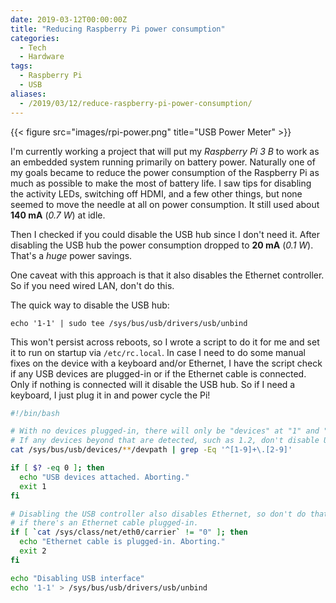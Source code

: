 ```yaml
---
date: 2019-03-12T00:00:00Z
title: "Reducing Raspberry Pi power consumption"
categories:
  - Tech
  - Hardware
tags:
  - Raspberry Pi
  - USB
aliases:
  - /2019/03/12/reduce-raspberry-pi-power-consumption/
---
```


{{< figure src="images/rpi-power.png" title="USB Power Meter" >}}

<!--more-->

I'm currently working a project that will put my _Raspberry Pi 3 B_ to work as an
embedded system running primarily on battery power. Naturally one of my goals
became to reduce the power consumption of the Raspberry Pi as much as possible
to make the most of battery life. I saw tips for disabling the activity LEDs,
switching off HDMI, and a few other things, but none seemed to move the needle
at all on power consumption. It still used about **140 mA** (*0.7 W*) at idle.

Then I checked if you could disable the USB hub since I don't need it.
After disabling the USB hub the power consumption dropped to **20 mA** (*0.1 W*).
That's a *huge* power savings.

One caveat with this approach is that it also disables the Ethernet controller.
So if you need wired LAN, don't do this.

The quick way to disable the USB hub:

```shell
echo '1-1' | sudo tee /sys/bus/usb/drivers/usb/unbind
```

This won't persist across reboots, so I wrote a script to do it for me and set
it to run on startup via `/etc/rc.local`. In case I need to do some manual fixes
on the device with a keyboard and/or Ethernet, I have the script check if any
USB devices are plugged-in or if the Ethernet cable is connected. Only if nothing
is connected will it disable the USB hub. So if I need a keyboard, I just plug
it in and power cycle the Pi!

```bash
#!/bin/bash

# With no devices plugged-in, there will only be "devices" at "1" and "1.1"
# If any devices beyond that are detected, such as 1.2, don't disable USB.
cat /sys/bus/usb/devices/**/devpath | grep -Eq '^[1-9]+\.[2-9]'

if [ $? -eq 0 ]; then
  echo "USB devices attached. Aborting."
  exit 1
fi

# Disabling the USB controller also disables Ethernet, so don't do that
# if there's an Ethernet cable plugged-in.
if [ `cat /sys/class/net/eth0/carrier` != "0" ]; then
  echo "Ethernet cable is plugged-in. Aborting."
  exit 2
fi

echo "Disabling USB interface"
echo '1-1' > /sys/bus/usb/drivers/usb/unbind
```
